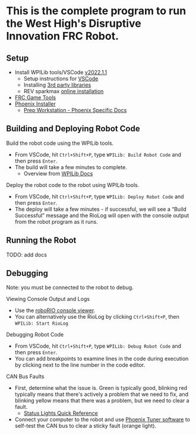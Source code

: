 # This is the complete program to run the West High's Disruptive Innovation FRC Robot.

## Setup

- Install WPILib tools/VSCode [v2022.1.1](https://github.com/wpilibsuite/allwpilib/releases/tag/v2022.1.1)
  - Setup instructions for [VSCode](https://docs.wpilib.org/en/stable/docs/zero-to-robot/step-2/wpilib-setup.html)
  - Installing [3rd party libraries](https://docs.wpilib.org/en/stable/docs/software/vscode-overview/3rd-party-libraries.html#rd-party-libraries)
  - REV sparkmax [online installation](https://docs.revrobotics.com/sparkmax/software-resources/spark-max-api-information#online-installation)
- [FRC Game Tools](https://docs.wpilib.org/en/stable/docs/zero-to-robot/step-2/frc-game-tools.html)
- [Phoenix Installer](https://docs.ctre-phoenix.com/en/stable/ch05_PrepWorkstation.html)
  - [Prep Workstation - Phoenix Specific Docs](https://docs.ctre-phoenix.com/en/stable/ch05_PrepWorkstation.html)



## Building and Deploying Robot Code

Build the robot code using the WPILib tools.
- From VSCode, hit `Ctrl+Shift+P`, type `WPILib: Build Robot Code` and then press `Enter`.
- The build will take a few minutes to complete.
  - Overview from [WPILib Docs](https://docs.wpilib.org/en/stable/docs/software/vscode-overview/deploying-robot-code.html)

Deploy the robot code to the robot using WPILib tools.
- From VSCode, hit `Ctrl+Shift+P`, type `WPILib: Deploy Robot Code` and then press `Enter`.
- The deploy will take a few minutes - if successful, we will see a “Build Successful” message and the RioLog will open with the console output from the robot program as it runs.



## Running the Robot

TODO: add docs


## Debugging
Note: you must be connected to the robot to debug.

Viewing Console Output and Logs
- Use the [roboRIO console viewer](https://docs.wpilib.org/en/stable/docs/software/vscode-overview/viewing-console-output.html).
- You can alternatively use the RioLog by clicking `Ctrl+Shift+P`, then `WPILib: Start RioLog`

Debugging Robot Code
- From VSCode, hit `Ctrl+Shift+P`, type `WPILib: Debug Robot Code` and then press `Enter`.
- You can add breakpoints to examine lines in the code during execution by clicking next to the line number in the code editor.

CAN Bus Faults
- First, determine what the issue is. Green is typically good, blinking red typically means that there's actively a problem that we need to fix, and blinking yellow means that there was a problem, but we need to clear a fault.
  - [Status Lights Quick Reference](https://docs.wpilib.org/en/stable/docs/hardware/hardware-basics/status-lights-ref.html?highlight=faults#status-light-quick-reference)
- Connect your computer to the robot and use [Phoenix Tuner software](https://docs.ctre-phoenix.com/en/stable/ch03_PrimerPhoenixSoft.html#what-is-phoenix-tuner) to self-test the CAN bus to clear a sticky fault (orange light).